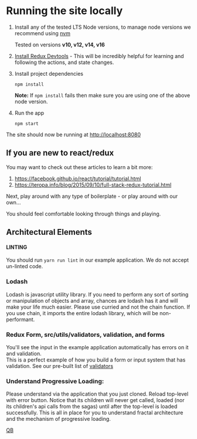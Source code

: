 # Running the site locally
1. Install any of the tested LTS Node versions, to manage node versions we recommend using [nvm](https://github.com/nvm-sh/nvm)
   
   Tested on versions **v10, v12, v14, v16**
3. [Install Redux Devtools](https://chrome.google.com/webstore/detail/redux-devtools/lmhkpmbekcpmknklioeibfkpmmfibljd?hl=en) - This will be incredibly helpful for learning and following the actions, and state changes.
4. Install project dependencies
    ```
    npm install
    ``` 
      **Note:** If `npm install` fails then make sure you are using one of the above node version.
    
5. Run the app
    ```
    npm start
    ```

The site should now be running at <http://localhost:8080>


If you are new to react/redux
---

You may want to check out these articles to learn a bit more:

1. https://facebook.github.io/react/tutorial/tutorial.html 
2. https://teropa.info/blog/2015/09/10/full-stack-redux-tutorial.html


Next, play around with any type of boilerplate - or play around with our own...
 
You should feel comfortable looking through things and playing.
 
Architectural Elements
---

#### LINTING

You should run `yarn run lint` in our example application. We do not 
accept un-linted code.

### Lodash

Lodash is javascript utility library. If you need to perform any sort of sorting or manipulation of 
objects and array, chances are lodash has it and will make your life much easier.
Please use curried and not the chain function.  If you use chain, it imports the entire lodash 
library, which will be non-performant.

### Redux Form, src/utils/validators, validation, and forms

You'll see the input in the example application automatically has errors on it and validation.  
This is a perfect example of how you build a form or input system that has validation.  See our 
pre-built list of [validators](src/utils/validators.js)

### Understand Progressive Loading:

Please understand via the application that you just cloned. Reload top-level with error button. 
Notice that its children will never get called, loaded (nor its children's api calls from the 
sagas) until after the top-level is loaded successfully.  This is all in place for you to 
understand fractal architecture and the mechanism of progressive loading.

[QB](https://6sense-my.sharepoint.com/:w:/p/vivek_tikar/EZ5gvoNAGv1Eqsdp4pMtFIABjz60WAMIjyE3_wXpQ5Nuyw?e=UI8jy3)
